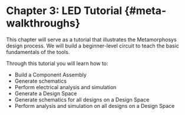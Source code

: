 Chapter 3: LED Tutorial {#meta-walkthroughs}
============================
This chapter will serve as a tutorial that illustrates the Metamorphosys design process. We will build a beginner-level circuit to teach the basic fundamentals of the tools.

Through this tutorial you will learn how to:

* Build a Component Assembly
* Generate schematics
* Perform electrical analysis and simulation
* Generate a Design Space
* Generate schematics for all designs on a Design Space
* Perform analysis and simulation on all designs on a Design Space
